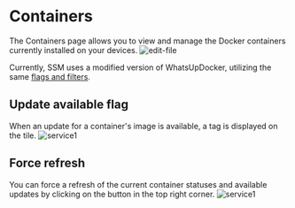# Containers

The Containers page allows you to view and manage the Docker containers currently installed on your devices.
![edit-file](/services/services-overview.gif)

Currently, SSM uses a modified version of WhatsUpDocker, utilizing the same [flags and filters](/docs/technical-guide/containers-labelling.md).

## Update available flag
When an update for a container's image is available, a tag is displayed on the tile.
![service1](/services/services-3.png)

## Force refresh
You can force a refresh of the current container statuses and available updates by clicking on the button in the top right corner.
![service1](/services/services-2.png)
